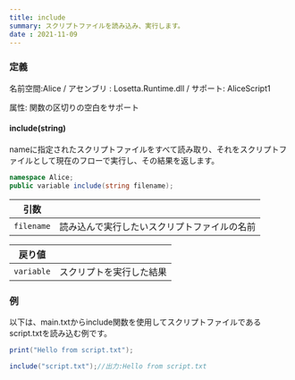 ```yaml
---
title: include
summary: スクリプトファイルを読み込み、実行します。
date : 2021-11-09
---
```

### 定義
名前空間:Alice / アセンブリ : Losetta.Runtime.dll / サポート: AliceScript1

属性: 関数の区切りの空白をサポート

#### include(string)

nameに指定されたスクリプトファイルをすべて読み取り、それをスクリプトファイルとして現在のフローで実行し、その結果を返します。

```cs title="AliceScript"
namespace Alice;
public variable include(string filename);
```

|引数| |
|-|-|
|`filename`| 読み込んで実行したいスクリプトファイルの名前|

|戻り値| |
|-|-|
|`variable`| スクリプトを実行した結果|

### 例
以下は、main.txtからinclude関数を使用してスクリプトファイルであるscript.txtを読み込む例です。

```cs title="script.txt"
print("Hello from script.txt");
```

```cs title="main.txt"
include("script.txt");//出力:Hello from script.txt
```

